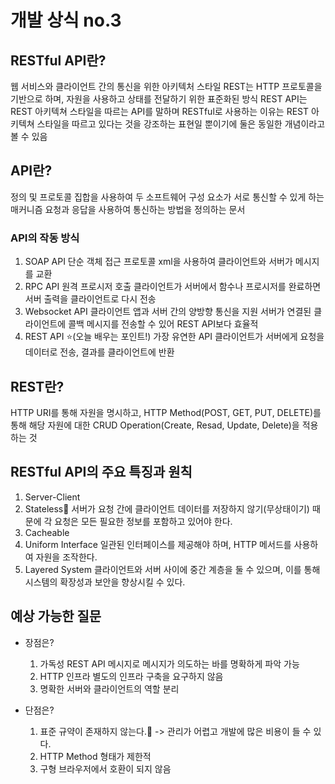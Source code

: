 # 개발 상식 no.3

## RESTful API란?

웹 서비스와 클라이언트 간의 통신을 위한 아키텍처 스타일
REST는 HTTP 프로토콜을 기반으로 하며, 자원을 사용하고 상태를 전달하기 위한 표준화된 방식
REST API는 REST 아키텍쳐 스타일을 따르는 API를 말하며 RESTful로 사용하는 이유는 REST 아키텍쳐 스타일을 따르고 있다는 것을 강조하는 표현일 뿐이기에 둘은 동일한 개념이라고 볼 수 있음

## API란?

정의 및 프로토콜 집합을 사용하여 두 소프트웨어 구성 요소가 서로 통신할 수 있게 하는 매커니즘
요청과 응답을 사용하여 통신하는 방법을 정의하는 문서

### API의 작동 방식

1. SOAP API
   단순 객체 접근 프로토콜
   xml을 사용하여 클라이언트와 서버가 메시지를 교환
2. RPC API
   원격 프로시저 호출
   클라이언트가 서버에서 함수나 프로시저를 완료하면 서버 출력을 클라이언트로 다시 전송
3. Websocket API
   클라이언트 앱과 서버 간의 양방향 통신을 지원
   서버가 연결된 클라이언트에 콜백 메시지를 전송할 수 있어 REST API보다 효율적
4. REST API ⭐(오늘 배우는 포인트!)
   가장 유연한 API
   클라이언트가 서버에게 요청을 데이터로 전송, 결과를 클라이언트에 반환

## REST란?

HTTP URI를 통해 자원을 명시하고,
HTTP Method(POST, GET, PUT, DELETE)를 통해 해당 자원에 대한
CRUD Operation(Create, Resad, Update, Delete)을 적용하는 것

## RESTful API의 주요 특징과 원칙

1. Server-Client
2. Stateless🌟
   서버가 요청 간에 클라이언트 데이터를 저장하지 않기(무상태이기) 때문에 각 요청은 모든 필요한 정보를 포함하고 있어야 한다.
3. Cacheable
4. Uniform Interface
   일관된 인터페이스를 제공해야 하며, HTTP 메서드를 사용하여 자원을 조작한다.
5. Layered System
   클라이언트와 서버 사이에 중간 계층을 둘 수 있으며, 이를 통해 시스템의 확장성과 보안을 향상시킬 수 있다.

## 예상 가능한 질문

- 장점은?
  1. 가독성
    REST API 메시지로 메시지가 의도하는 바를 명확하게 파악 가능
  2. HTTP 인프라
    별도의 인프라 구축을 요구하지 않음
  3. 명확한 서버와 클라이언트의 역할 분리
  
- 단점은?
  1. 표준 규약이 존재하지 않는다.🌟 -> 관리가 어렵고 개발에 많은 비용이 들 수 있다.
  2. HTTP Method 형태가 제한적
  3. 구형 브라우저에서 호환이 되지 않음
